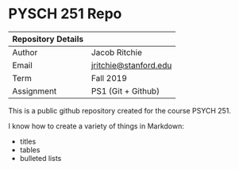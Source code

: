# PYSCH 251 Repo

| Repository Details||
|---------|--------------|
| Author | Jacob Ritchie |
| Email | jritchie@stanford.edu |
| Term  | Fall 2019 |
| Assignment | PS1 (Git + Github) |

This is a public github repository created for the course PSYCH 251. 

I know how to create a variety of things in Markdown:

* titles
* tables
* bulleted lists

